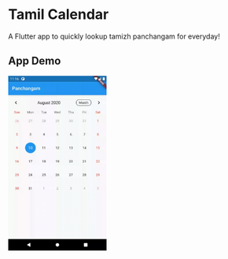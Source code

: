 # Tamil Calendar

A Flutter app to quickly lookup tamizh panchangam for everyday!

## App Demo

<img src="/tamilCalendarDemo.gif" width="200px">
